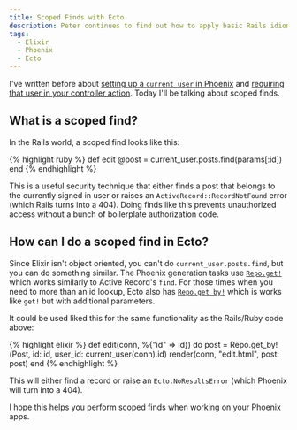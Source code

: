 ```yaml
---
title: Scoped Finds with Ecto
description: Peter continues to find out how to apply basic Rails idioms in the world of Elixir and Phoenix. Today he shows how to perform scoped database finds.
tags:
  - Elixir
  - Phoenix
  - Ecto
---
```


I've written before about [setting up a `current_user` in
Phoenix](/blog/basic-current_user-setup-with-elixir-and-phoenix/) and [requiring
that user in your controller action](/blog/requiring-a-user-in-phoenix/). Today
I'll be talking about scoped finds.

<h2 class="lead">What is a scoped find?</h2>

In the Rails world, a scoped find looks like this:

{% highlight ruby %}
def edit
  @post = current_user.posts.find(params[:id])
end
{% endhighlight %}

This is a useful security technique that either finds a post that belongs to the
currently signed in user or raises an `ActiveRecord::RecordNotFound` error
(which Rails turns into a 404). Doing finds like this prevents unauthorized
access without a bunch of boilerplate authorization code.

<h2 class="lead">How can I do a scoped find in Ecto?</h2>

Since Elixir isn't object oriented, you can't do `current_user.posts.find`,
but you can do something similar. The Phoenix generation tasks use
[`Repo.get!`](https://hexdocs.pm/ecto/Ecto.Repo.html#c:get!/3) which works
similarly to Active Record's `find`. For those times when you need to more than
an id lookup, Ecto also has
[`Repo.get_by!`](https://hexdocs.pm/ecto/Ecto.Repo.html#c:get_by/3) which is
works like `get!` but with additional parameters.

It could be used liked this for the same functionality as the Rails/Ruby code above:

{% highlight elixir %}
def edit(conn, %{"id" => id}) do
  post = Repo.get_by!(Post, id: id, user_id: current_user(conn).id)
  render(conn, "edit.html", post: post)
end
{% endhighlight %}

This will either find a record or raise an `Ecto.NoResultsError` (which Phoenix
will turn into a 404).

I hope this helps you perform scoped finds when working on your Phoenix apps.
